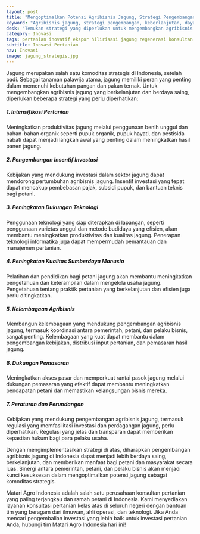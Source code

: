 ```yaml
---
layout: post
title: "Mengoptimalkan Potensi Agribisnis Jagung, Strategi Pengembangan untuk Keberlanjutan dan Daya Saing"
keyword: "Agribisnis jagung, strategi pengembangan, keberlanjutan, daya saing, investasi pertanian, pemasaran pertanian, matari agro Indonesia"
desk: "Temukan strategi yang diperlukan untuk mengembangkan agribisnis jagung di Indonesia agar lebih berdaya saing dan berkelanjutan. Dari intensifikasi pertanian hingga dukungan pemasaran, artikel ini membahas berbagai langkah penting dalam mengoptimalkan potensi jagung sebagai komoditas strategis"
category: Inovasi
tags: pertanian inovatif ekspor hilirisasi jagung regenerasi konsultan ketahanan pangan
subtitle: Inovasi Pertanian
nav: Inovasi
image: jagung_strategis.jpg
---
```



Jagung merupakan salah satu komoditas strategis di Indonesia, setelah padi. Sebagai tanaman palawija utama, jagung memiliki peran yang penting dalam memenuhi kebutuhan pangan dan pakan ternak. Untuk mengembangkan agribisnis jagung yang berkelanjutan dan berdaya saing, diperlukan beberapa strategi yang perlu diperhatikan:

##### 1. Intensifikasi Pertanian

Meningkatkan produktivitas jagung melalui penggunaan benih unggul dan bahan-bahan organik seperti pupuk organik, pupuk hayati, dan pestisida nabati dapat menjadi langkah awal yang penting dalam meningkatkan hasil panen jagung.

##### 2. Pengembangan Insentif Investasi

Kebijakan yang mendukung investasi dalam sektor jagung dapat mendorong pertumbuhan agribisnis jagung. Insentif investasi yang tepat dapat mencakup pembebasan pajak, subsidi pupuk, dan bantuan teknis bagi petani.

##### 3. Peningkatan Dukungan Teknologi

Penggunaan teknologi yang siap diterapkan di lapangan, seperti penggunaan varietas unggul dan metode budidaya yang efisien, akan membantu meningkatkan produktivitas dan kualitas jagung. Penerapan teknologi informatika juga dapat mempermudah pemantauan dan manajemen pertanian.

##### 4. Peningkatan Kualitas Sumberdaya Manusia

Pelatihan dan pendidikan bagi petani jagung akan membantu meningkatkan pengetahuan dan keterampilan dalam mengelola usaha jagung. Pengetahuan tentang praktik pertanian yang berkelanjutan dan efisien juga perlu ditingkatkan.

##### 5. Kelembagaan Agribisnis

Membangun kelembagaan yang mendukung pengembangan agribisnis jagung, termasuk koordinasi antara pemerintah, petani, dan pelaku bisnis, sangat penting. Kelembagaan yang kuat dapat membantu dalam pengembangan kebijakan, distribusi input pertanian, dan pemasaran hasil jagung.

##### 6. Dukungan Pemasaran

Meningkatkan akses pasar dan memperkuat rantai pasok jagung melalui dukungan pemasaran yang efektif dapat membantu meningkatkan pendapatan petani dan memastikan kelangsungan bisnis mereka.

##### 7. Peraturan dan Perundangan

Kebijakan yang mendukung pengembangan agribisnis jagung, termasuk regulasi yang memfasilitasi investasi dan perdagangan jagung, perlu diperhatikan. Regulasi yang jelas dan transparan dapat memberikan kepastian hukum bagi para pelaku usaha.

Dengan mengimplementasikan strategi di atas, diharapkan pengembangan agribisnis jagung di Indonesia dapat menjadi lebih berdaya saing, berkelanjutan, dan memberikan manfaat bagi petani dan masyarakat secara luas. Sinergi antara pemerintah, petani, dan pelaku bisnis akan menjadi kunci kesuksesan dalam mengoptimalkan potensi jagung sebagai komoditas strategis.

Matari Agro Indonesia adalah salah satu perusahaan konsultan pertanian yang paling terjangkau dan ramah petani di Indonesia. Kami menyediakan layanan konsultasi pertanian kelas atas di seluruh negeri dengan bantuan tim yang beragam dari ilmuwan, ahli operasi, dan teknologi. Jika Anda mencari pengembalian investasi yang lebih baik untuk investasi pertanian Anda, hubungi tim Matari Agro Indonesia hari ini!
